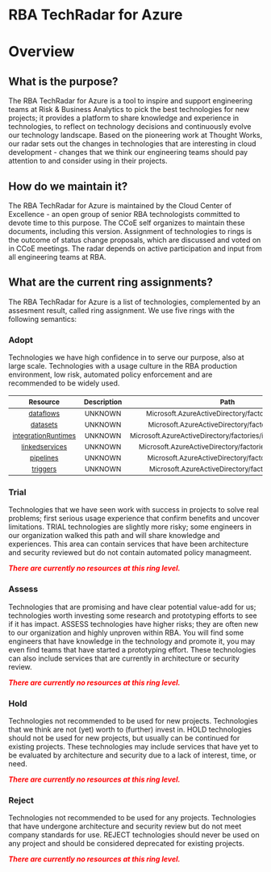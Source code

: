 
RBA TechRadar for Azure
=======================

# Overview

## What is the purpose?


The RBA TechRadar for Azure is a tool to inspire and support engineering teams at Risk & Business Analytics to pick the best technologies for new projects; it provides a platform to share knowledge and experience in technologies, to reflect on technology decisions and continuously evolve our technology landscape.  Based on the pioneering work at Thought Works, our radar sets out the changes in technologies that are interesting in cloud development - changes that we think our engineering teams should pay attention to and consider using in their projects.
## How do we maintain it?


The RBA TechRadar for Azure is maintained by the Cloud Center of Excellence - an open group of senior RBA technologists committed to devote time to this purpose.  The CCoE self organizes to maintain these documents, including this version.  Assignment of technologies to rings is the outcome of status change proposals, which are discussed and voted on in CCoE meetings.  The radar depends on active participation and input from all engineering teams at RBA.
## What are the current ring assignments?


The RBA TechRadar for Azure is a list of technologies, complemented by an assesment result, called ring assignment.  We use five rings with the following semantics:
### Adopt


Technologies we have high confidence in to serve our purpose, also at large scale.  Technologies with a usage culture in the RBA production environment, low risk, automated policy enforcement and are recommended to be widely used.  

|<sub>Resource</sub>|<sub>Description</sub>|<sub>Path</sub>|<sub>Status</sub>|
| :---: | :---: | :---: | :---: |
|<sub>[dataflows](https://github.com/openrba/python-azure-techradar/tree/master/Microsoft.AzureActiveDirectory/factories/dataflows)</sub>|<sub>UNKNOWN</sub>|<sub>Microsoft.AzureActiveDirectory/factories/dataflows</sub>|<sub>ADOPT</sub>|
|<sub>[datasets](https://github.com/openrba/python-azure-techradar/tree/master/Microsoft.AzureActiveDirectory/factories/datasets)</sub>|<sub>UNKNOWN</sub>|<sub>Microsoft.AzureActiveDirectory/factories/datasets</sub>|<sub>ADOPT</sub>|
|<sub>[integrationRuntimes](https://github.com/openrba/python-azure-techradar/tree/master/Microsoft.AzureActiveDirectory/factories/integrationRuntimes)</sub>|<sub>UNKNOWN</sub>|<sub>Microsoft.AzureActiveDirectory/factories/integrationRuntimes</sub>|<sub>ADOPT</sub>|
|<sub>[linkedservices](https://github.com/openrba/python-azure-techradar/tree/master/Microsoft.AzureActiveDirectory/factories/linkedservices)</sub>|<sub>UNKNOWN</sub>|<sub>Microsoft.AzureActiveDirectory/factories/linkedservices</sub>|<sub>ADOPT</sub>|
|<sub>[pipelines](https://github.com/openrba/python-azure-techradar/tree/master/Microsoft.AzureActiveDirectory/factories/pipelines)</sub>|<sub>UNKNOWN</sub>|<sub>Microsoft.AzureActiveDirectory/factories/pipelines</sub>|<sub>ADOPT</sub>|
|<sub>[triggers](https://github.com/openrba/python-azure-techradar/tree/master/Microsoft.AzureActiveDirectory/factories/triggers)</sub>|<sub>UNKNOWN</sub>|<sub>Microsoft.AzureActiveDirectory/factories/triggers</sub>|<sub>ADOPT</sub>|

### Trial


Technologies that we have seen work with success in projects to solve real problems;  first serious usage experience that confirm benefits and uncover limitations.  TRIAL technologies are slightly more risky; some engineers in our organization walked this path and will share knowledge and experiences.  This area can contain services that have been architecture and security reviewed but do not contain automated policy managmeent.  
  
***<font color="red"> There are currently no resources at this ring level. </font>***
### Assess


Technologies that are promising and have clear potential value-add for us; technologies worth investing some research and prototyping efforts to see if it has impact.  ASSESS technologies have higher risks;  they are often new to our organization and highly unproven within RBA.  You will find some engineers that have knowledge in the technology and promote it, you may even find teams that have started a prototyping effort.  These technologies can also include services that are currently in architecture or security review.  
  
***<font color="red"> There are currently no resources at this ring level. </font>***
### Hold


Technologies not recommended to be used for new projects. Technologies that we think are not (yet) worth to (further) invest in.  HOLD technologies should not be used for new projects, but usually can be continued for existing projects.  These technologies may include services that have yet to be evaluated by architecture and security due to a lack of interest, time, or need.  
  
***<font color="red"> There are currently no resources at this ring level. </font>***
### Reject


Technologies not recommended to be used for any projects. Technologies that have undergone architecture and security review but do not meet company standards for use.  REJECT technologies should never be used on any project and should be considered deprecated for existing projects.  
  
***<font color="red"> There are currently no resources at this ring level. </font>***
